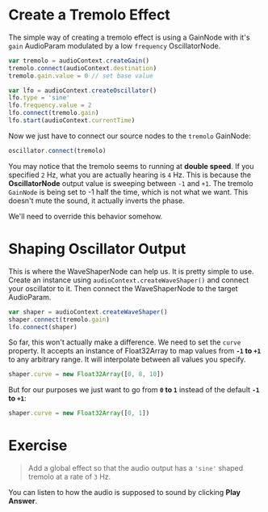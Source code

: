 # Create a Tremolo Effect

The simple way of creating a tremolo effect is using a GainNode with it's `gain` AudioParam modulated by a low `frequency` OscillatorNode.

```js
var tremolo = audioContext.createGain()
tremolo.connect(audioContext.destination)
tremolo.gain.value = 0 // set base value

var lfo = audioContext.createOscillator()
lfo.type = 'sine'
lfo.frequency.value = 2
lfo.connect(tremolo.gain)
lfo.start(audioContext.currentTime)
```

Now we just have to connect our source nodes to the `tremolo` GainNode:

```js
oscillator.connect(tremolo)
```

You may notice that the tremolo seems to running at **double speed**. If you specified `2` Hz, what you are actually hearing is `4` Hz. This is because the **OscillatorNode** output value is sweeping between `-1` and `+1`. The tremolo `GainNode` is being set to -1 half the time, which is not what we want. This doesn't mute the sound, it actually inverts the phase. 

We'll need to override this behavior somehow.

# Shaping Oscillator Output

This is where the WaveShaperNode can help us. It is pretty simple to use. Create an instance using `audioContext.createWaveShaper()` and connect your oscillator to it. Then connect the WaveShaperNode to the target AudioParam.

```js
var shaper = audioContext.createWaveShaper()
shaper.connect(tremolo.gain)
lfo.connect(shaper)
```

So far, this won't actually make a difference. We need to set the `curve` property. It accepts an instance of Float32Array to map values from **`-1` to `+1`** to any arbitrary range. It will interpolate between all values you specify.

```js
shaper.curve = new Float32Array([0, 8, 10])
```

But for our purposes we just want to go from **`0` to `1`** instead of the default **`-1` to `+1`**:

```js
shaper.curve = new Float32Array([0, 1])
```

# Exercise

> Add a global effect so that the audio output has a `'sine'` shaped tremolo at a rate of `3` Hz.

You can listen to how the audio is supposed to sound by clicking **Play Answer**.
